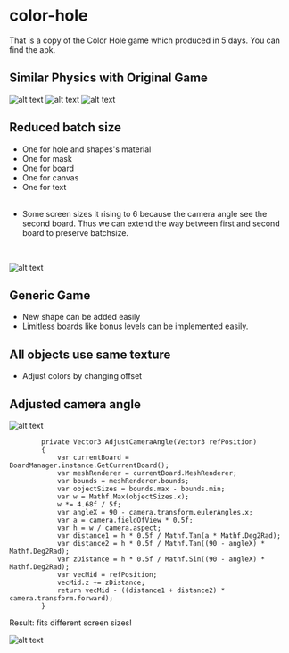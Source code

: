# color-hole
That is a copy of the Color Hole game which produced in 5 days.
You can find the apk.
## Similar Physics with Original Game
![alt text](https://im6.ezgif.com/tmp/ezgif-6-10771cfe469b.gif)
![alt text](https://im6.ezgif.com/tmp/ezgif-6-80b66f8ea5e3.gif)
![alt text](https://im6.ezgif.com/tmp/ezgif-6-fd6000b8681f.gif)
## Reduced batch size
- One for hole and shapes's material
- One for mask
- One for board
- One for canvas
- One for text <br/><br/>
* Some screen sizes it rising to 6 because the camera angle see the second board. Thus we can extend the way between first and second board to preserve batchsize.
<br/>

![alt text](https://i.ibb.co/rMFmFz1/dynamicbatch.png)
## Generic Game
* New shape can be added easily
* Limitless boards like bonus levels can be implemented easily.
## All objects use same texture
* Adjust colors by changing offset
## Adjusted camera angle
![alt text](https://i.ibb.co/5BrtkWy/camera-angle-exp.png)
```
        private Vector3 AdjustCameraAngle(Vector3 refPosition)
        {
            var currentBoard = BoardManager.instance.GetCurrentBoard();
            var meshRenderer = currentBoard.MeshRenderer;
            var bounds = meshRenderer.bounds;
            var objectSizes = bounds.max - bounds.min;
            var w = Mathf.Max(objectSizes.x);
            w *= 4.68f / 5f;
            var angleX = 90 - camera.transform.eulerAngles.x;
            var a = camera.fieldOfView * 0.5f;
            var h = w / camera.aspect;
            var distance1 = h * 0.5f / Mathf.Tan(a * Mathf.Deg2Rad);
            var distance2 = h * 0.5f / Mathf.Tan((90 - angleX) * Mathf.Deg2Rad);
            var zDistance = h * 0.5f / Mathf.Sin((90 - angleX) * Mathf.Deg2Rad);
            var vecMid = refPosition;
            vecMid.z += zDistance;
            return vecMid - ((distance1 + distance2) * camera.transform.forward);
        }
```
Result: fits different screen sizes!
     
![alt text](https://i.ibb.co/8PsqrDr/camera-angle-result.png)
